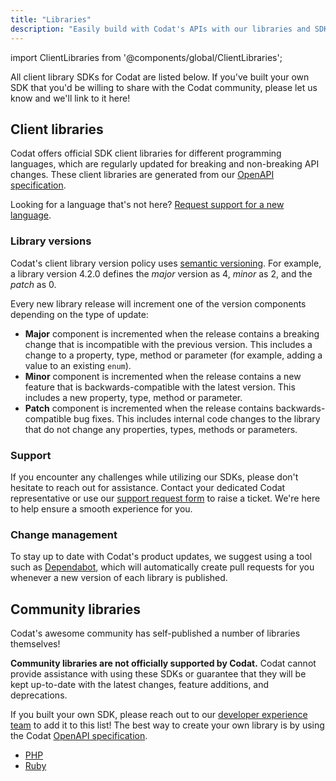 ```yaml
---
title: "Libraries"
description: "Easily build with Codat's APIs with our libraries and SDKs"
---
```


import ClientLibraries from '@components/global/ClientLibraries';

All client library SDKs for Codat are listed below. If you've built your own SDK that you'd be willing to share with the Codat community, please let us know and we'll link to it here!

## Client libraries

Codat offers official SDK client libraries for different programming languages, which are regularly updated for breaking and non-breaking API changes. These client libraries are generated from our [OpenAPI specification](https://github.com/codatio/oas).

<ClientLibraries/>

Looking for a language that's not here? [Request support for a new language](https://forms.gle/jEWjV1EDhiB5KEGP9).

### Library versions

Codat's client library version policy uses [semantic versioning](https://semver.org/spec/v2.0.0.html). For example, a library version 4.2.0 defines the _major_ version as 4, _minor_ as 2, and the _patch_ as 0. 

Every new library release will increment one of the version components depending on the type of update:

- **Major** component is incremented when the release contains a breaking change that is incompatible with the previous version. This includes a change to a property, type, method or parameter (for example, adding a value to an existing `enum`). 
- **Minor** component is incremented when the release contains a new feature that is backwards-compatible with the latest version. This includes a new property, type, method or parameter.
- **Patch** component is incremented when the release contains backwards-compatible bug fixes. This includes internal code changes to the library that do not change any properties, types, methods or parameters.

### Support

If you encounter any challenges while utilizing our SDKs, please don't hesitate to reach out for assistance. Contact your dedicated Codat representative or use our [support request form](https://codat.zendesk.com/hc/en-gb/requests/new) to raise a ticket. We're here to help ensure a smooth experience for you.

### Change management

To stay up to date with Codat's product updates, we suggest using a tool such as [Dependabot](https://github.com/dependabot), which will automatically create pull requests for you whenever a new version of each library is published.

## Community libraries

Codat's awesome community has self-published a number of libraries themselves!

**Community libraries are not officially supported by Codat.** Codat cannot provide assistance with using these SDKs or guarantee that they will be kept up-to-date with the latest changes, feature additions, and deprecations.

If you built your own SDK, please reach out to our [developer experience team](mailto:developer-experience@codat.io) to add it to this list! The best way to create your own library is by using the Codat [OpenAPI specification](https://github.com/codatio/oas).

- [PHP](https://packagist.org/packages/thelogicstudio/codat-php)
- [Ruby](https://github.com/rikas/codat)
